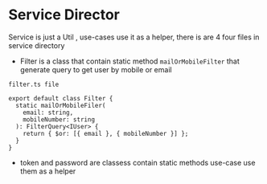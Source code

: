 # Service Director

Service is just a Util , use-cases use it as a helper, there is are 4 four files in service directory
* Filter is a class that contain static method `mailOrMobileFilter` that generate query to get user by mobile or email

```
filter.ts file

export default class Filter {
  static mailOrMobileFiler(
    email: string,
    mobileNumber: string
  ): FilterQuery<IUser> {
    return { $or: [{ email }, { mobileNumber }] };
  }
}

```

* token and password are classess contain static methods use-case use them as a helper